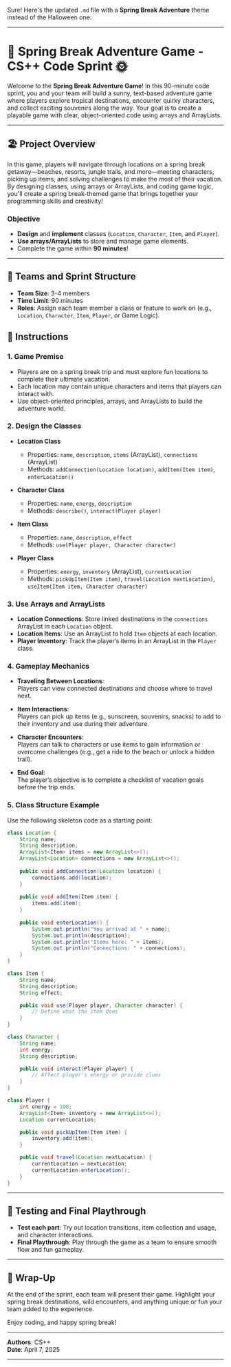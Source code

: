 Sure! Here's the updated `.md` file with a **Spring Break Adventure** theme instead of the Halloween one:

---

# 🌴 Spring Break Adventure Game - CS++ Code Sprint 🌞

Welcome to the **Spring Break Adventure Game**! In this 90-minute code sprint, you and your team will build a sunny, text-based adventure game where players explore tropical destinations, encounter quirky characters, and collect exciting souvenirs along the way. Your goal is to create a playable game with clear, object-oriented code using arrays and ArrayLists.

---

## 🏖️ Project Overview

In this game, players will navigate through locations on a spring break getaway—beaches, resorts, jungle trails, and more—meeting characters, picking up items, and solving challenges to make the most of their vacation. By designing classes, using arrays or ArrayLists, and coding game logic, you'll create a spring break-themed game that brings together your programming skills and creativity!

### Objective
- **Design** and **implement** classes (`Location`, `Character`, `Item`, and `Player`).
- **Use arrays/ArrayLists** to store and manage game elements.
- Complete the game within **90 minutes**!

---

## 👥 Teams and Sprint Structure

- **Team Size**: 3-4 members  
- **Time Limit**: 90 minutes  
- **Roles**: Assign each team member a class or feature to work on (e.g., `Location`, `Character`, `Item`, `Player`, or Game Logic).

## 📜 Instructions

### 1. **Game Premise**
   - Players are on a spring break trip and must explore fun locations to complete their ultimate vacation.
   - Each location may contain unique characters and items that players can interact with.
   - Use object-oriented principles, arrays, and ArrayLists to build the adventure world.

### 2. **Design the Classes**

   - **Location Class**
     - Properties: `name`, `description`, `items` (ArrayList<Item>), `connections` (ArrayList<Location>)
     - Methods: `addConnection(Location location)`, `addItem(Item item)`, `enterLocation()`

   - **Character Class**
     - Properties: `name`, `energy`, `description`
     - Methods: `describe()`, `interact(Player player)`

   - **Item Class**
     - Properties: `name`, `description`, `effect`
     - Methods: `use(Player player, Character character)`

   - **Player Class**
     - Properties: `energy`, `inventory` (ArrayList<Item>), `currentLocation`
     - Methods: `pickUpItem(Item item)`, `travel(Location nextLocation)`, `useItem(Item item, Character character)`

### 3. **Use Arrays and ArrayLists**

   - **Location Connections**: Store linked destinations in the `connections` ArrayList in each `Location` object.
   - **Location Items**: Use an ArrayList to hold `Item` objects at each location.
   - **Player Inventory**: Track the player’s items in an ArrayList in the `Player` class.

### 4. **Gameplay Mechanics**

   - **Traveling Between Locations**:  
     Players can view connected destinations and choose where to travel next.

   - **Item Interactions**:  
     Players can pick up items (e.g., sunscreen, souvenirs, snacks) to add to their inventory and use during their adventure.

   - **Character Encounters**:  
     Players can talk to characters or use items to gain information or overcome challenges (e.g., get a ride to the beach or unlock a hidden trail).

   - **End Goal**:  
     The player’s objective is to complete a checklist of vacation goals before the trip ends.

### 5. **Class Structure Example**

Use the following skeleton code as a starting point:

```java
class Location {
    String name;
    String description;
    ArrayList<Item> items = new ArrayList<>();
    ArrayList<Location> connections = new ArrayList<>();
    
    public void addConnection(Location location) {
        connections.add(location);
    }
    
    public void addItem(Item item) {
        items.add(item);
    }
    
    public void enterLocation() {
        System.out.println("You arrived at " + name);
        System.out.println(description);
        System.out.println("Items here: " + items);
        System.out.println("Connections: " + connections);
    }
}

class Item {
    String name;
    String description;
    String effect;

    public void use(Player player, Character character) {
        // Define what the item does
    }
}

class Character {
    String name;
    int energy;
    String description;

    public void interact(Player player) {
        // Affect player's energy or provide clues
    }
}

class Player {
    int energy = 100;
    ArrayList<Item> inventory = new ArrayList<>();
    Location currentLocation;

    public void pickUpItem(Item item) {
        inventory.add(item);
    }

    public void travel(Location nextLocation) {
        currentLocation = nextLocation;
        currentLocation.enterLocation();
    }
}
```

---

## 🧪 Testing and Final Playthrough

- **Test each part**: Try out location transitions, item collection and usage, and character interactions.
- **Final Playthrough**: Play through the game as a team to ensure smooth flow and fun gameplay.

---

## 🎉 Wrap-Up

At the end of the sprint, each team will present their game. Highlight your spring break destinations, wild encounters, and anything unique or fun your team added to the experience.

Enjoy coding, and happy spring break!

---

**Authors**: CS++  
**Date**: April 7, 2025  

---
